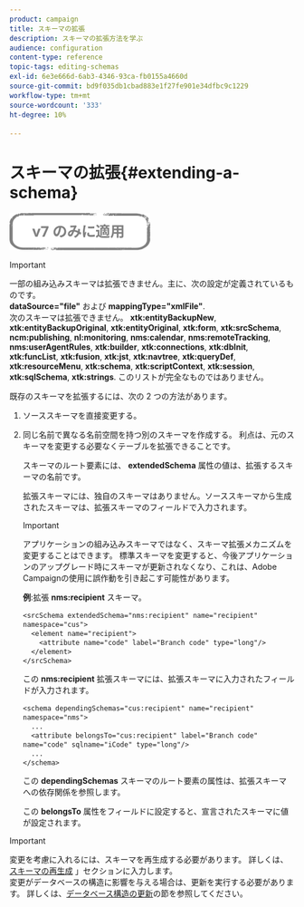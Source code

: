 ```yaml
---
product: campaign
title: スキーマの拡張
description: スキーマの拡張方法を学ぶ
audience: configuration
content-type: reference
topic-tags: editing-schemas
exl-id: 6e3e666d-6ab3-4346-93ca-fb0155a4660d
source-git-commit: bd9f035db1cbad883e1f27fe901e34dfbc9c1229
workflow-type: tm+mt
source-wordcount: '333'
ht-degree: 10%

---
```


# スキーマの拡張{#extending-a-schema}

![](../../assets/v7-only.svg)

>[!IMPORTANT]
>
>一部の組み込みスキーマは拡張できません。主に、次の設定が定義されているものです。\
>**dataSource=&quot;file&quot;** および **mappingType=&quot;xmlFile&quot;**.\
>次のスキーマは拡張できません。 **xtk:entityBackupNew**, **xtk:entityBackupOriginal**, **xtk:entityOriginal**, **xtk:form**, **xtk:srcSchema**, **ncm:publishing**, **nl:monitoring**, **nms:calendar**, **nms:remoteTracking**, **nms:userAgentRules**, **xtk:builder**, **xtk:connections**, **xtk:dbInit**, **xtk:funcList**, **xtk:fusion**, **xtk:jst**, **xtk:navtree**, **xtk:queryDef**, **xtk:resourceMenu**, **xtk:schema**, **xtk:scriptContext**, **xtk:session**, **xtk:sqlSchema**, **xtk:strings**.
>このリストが完全なものではありません。

既存のスキーマを拡張するには、次の 2 つの方法があります。

1. ソーススキーマを直接変更する。
1. 同じ名前で異なる名前空間を持つ別のスキーマを作成する。 利点は、元のスキーマを変更する必要なくテーブルを拡張できることです。

   スキーマのルート要素には、 **extendedSchema** 属性の値は、拡張するスキーマの名前です。

   拡張スキーマには、独自のスキーマはありません。ソーススキーマから生成されたスキーマは、拡張スキーマのフィールドで入力されます。

   >[!IMPORTANT]
   >
   >アプリケーションの組み込みスキーマではなく、スキーマ拡張メカニズムを変更することはできます。 標準スキーマを変更すると、今後アプリケーションのアップグレード時にスキーマが更新されなくなり、これは、Adobe Campaignの使用に誤作動を引き起こす可能性があります。

   **例**:拡張 **nms:recipient** スキーマ。

   ```
   <srcSchema extendedSchema="nms:recipient" name="recipient" namespace="cus">
     <element name="recipient">
       <attribute name="code" label="Branch code" type="long"/>
     </element>
   </srcSchema>
   ```

   この **nms:recipient** 拡張スキーマには、拡張スキーマに入力されたフィールドが入力されます。

   ```
   <schema dependingSchemas="cus:recipient" name="recipient" namespace="nms">
     ...
     <attribute belongsTo="cus:recipient" label="Branch code" name="code" sqlname="iCode" type="long"/>
     ...
   </schema>
   ```

   この **dependingSchemas** スキーマのルート要素の属性は、拡張スキーマへの依存関係を参照します。

   この **belongsTo** 属性をフィールドに設定すると、宣言されたスキーマに値が設定されます。

>[!IMPORTANT]
>
>変更を考慮に入れるには、スキーマを再生成する必要があります。 詳しくは、 [スキーマの再生成](../../configuration/using/regenerating-schemas.md) 」セクションに入力します。\
>変更がデータベースの構造に影響を与える場合は、更新を実行する必要があります。 詳しくは、[データベース構造の更新](../../configuration/using/updating-the-database-structure.md)の節を参照してください。
